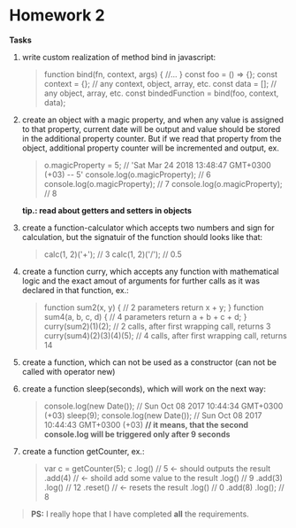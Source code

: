 # Homework 2

**Tasks**

1. write custom realization of method bind in javascript:

   > function bind(fn, context, args) {
   > //...
   > }
   > const foo = () => {};
   > const context = {}; // any context, object, array, etc.
   > const data = []; // any object, array, etc.
   > const bindedFunction = bind(foo, context, data);

2. create an object with a magic property, and when any value is assigned
   to that property, current date will be output and value should be stored
   in the additional property counter. But if we read that property from the
   object, additional property counter will be incremented and output, ex.

   > o.magicProperty = 5; // 'Sat Mar 24 2018 13:48:47 GMT+0300 (+03) -- 5'
   > console.log(o.magicProperty); // 6
   > console.log(o.magicProperty); // 7
   > console.log(o.magicProperty); // 8

   **tip.: read about getters and setters in objects**

3. create a function-calculator which accepts two numbers and sign for calculation,
   but the signatuir of the function should looks like that:

   > calc(1, 2)('+'); // 3
   > calc(1, 2)('/'); // 0.5

4. create a function curry, which accepts any function with mathematical
   logic and the exact amout of arguments for further calls as it was declared
   in that function, ex.:

   > function sum2(x, y) { // 2 parameters
   > return x + y;
   > }
   > function sum4(a, b, c, d) { // 4 parameters
   > return a + b + c + d;
   > }
   > curry(sum2)(1)(2); // 2 calls, after first wrapping call, returns 3
   > curry(sum4)(2)(3)(4)(5); // 4 calls, after first wrapping call, returns 14

5. create a function, which can not be used as a constructor (can not be
   called with operator new)

6. create a function sleep(seconds), which will work on the next way:

   > console.log(new Date()); // Sun Oct 08 2017 10:44:34 GMT+0300 (+03)
   > sleep(9);
   > console.log(new Date()); // Sun Oct 08 2017 10:44:43 GMT+0300 (+03)
   > **// it means, that the second console.log will be triggered only after 9 seconds**

7. create a function getCounter, ex.:

   > var c = getCounter(5);
   > c
   > .log() // 5 <- should outputs the result
   > .add(4) // <- shoild add some value to the result
   > .log() // 9
   > .add(3)
   > .log() // 12
   > .reset() // <- resets the result
   > .log() // 0
   > .add(8)
   > .log(); // 8

> **PS:** I really hope that I have completed **all** the requirements.
